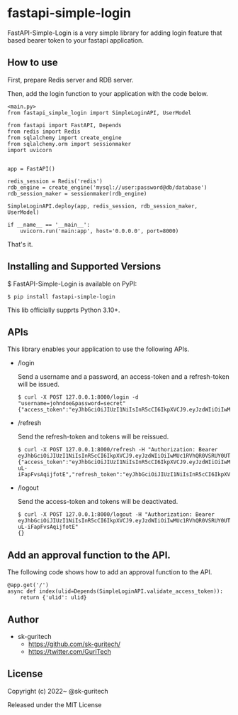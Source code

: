 # fastapi-simple-login
FastAPI-Simple-Login is a very simple library for adding login feature that based bearer token to your fastapi application.

## How to use
First, prepare Redis server and RDB server.

Then, add the login function to your application with the code below.
```
<main.py>
from fastapi_simple_login import SimpleLoginAPI, UserModel

from fastapi import FastAPI, Depends
from redis import Redis
from sqlalchemy import create_engine
from sqlalchemy.orm import sessionmaker
import uvicorn


app = FastAPI()

redis_session = Redis('redis')
rdb_engine = create_engine('mysql://user:password@db/database')
rdb_session_maker = sessionmaker(rdb_engine)

SimpleLoginAPI.deploy(app, redis_session, rdb_session_maker, UserModel)

if __name__ == '__main__':
    uvicorn.run('main:app', host='0.0.0.0', port=8000)
```
That's it.

## Installing and Supported Versions
$ FastAPI-Simple-Login is available on PyPI:
```
$ pip install fastapi-simple-login
```
This lib officially supprts Python 3.10+.

## APIs
This library enables your application to use the following APIs.

- /login

    Send a username and a password, an access-token and a  refresh-token will be issued.
    ```
    $ curl -X POST 127.0.0.1:8000/login -d "username=johndoe&password=secret"
    {"access_token":"eyJhbGciOiJIUzI1NiIsInR5cCI6IkpXVCJ9.eyJzdWIiOiIwMUc1RVhQR0VSRUY0UTlROE5LUVBKM0JCVCIsImV4cCI6MTY1NjM1Mzg1OSwianRpIjoiMDFHNUVYUEdFUkVGNFE5UThOS1FQSjNCQlQ6MDYzZDE0Y2EtNDljYS00YjUzLWJiNDgtYWMzOTM3YjkwMWMxIiwiZ3JhbnQiOiJhY2Nlc3MifQ.iNRWK64lXPfChGag_uS7UZI2UIalJwaUCV4G48RU_qc","refresh_token":"eyJhbGciOiJIUzI1NiIsInR5cCI6IkpXVCJ9.eyJzdWIiOiIwMUc1RVhQR0VSRUY0UTlROE5LUVBKM0JCVCIsImV4cCI6MTY1Njc4MjI1OSwianRpIjoiMDFHNUVYUEdFUkVGNFE5UThOS1FQSjNCQlQ6YzMxNWVkNjItY2RkYS00ZjYzLThmNjAtMjllMWE5YTY1YThlIiwiZ3JhbnQiOiJyZWZyZXNoIn0.6tmzgsS6Mj47zBQXhIJPE878Yd0sLDbsLdeNxTy4K8Q"}
    ```

- /refresh

    Send the refresh-token and tokens will be reissued.
    ```
    $ curl -X POST 127.0.0.1:8000/refresh -H "Authorization: Bearer eyJhbGciOiJIUzI1NiIsInR5cCI6IkpXVCJ9.eyJzdWIiOiIwMUc1RVhQR0VSRUY0UTlROE5LUVBKM0JCVCIsImV4cCI6MTY1Njc4MjI1OSwianRpIjoiMDFHNUVYUEdFUkVGNFE5UThOS1FQSjNCQlQ6YzMxNWVkNjItY2RkYS00ZjYzLThmNjAtMjllMWE5YTY1YThlIiwiZ3JhbnQiOiJyZWZyZXNoIn0.6tmzgsS6Mj47zBQXhIJPE878Yd0sLDbsLdeNxTy4K8Q"
    {"access_token":"eyJhbGciOiJIUzI1NiIsInR5cCI6IkpXVCJ9.eyJzdWIiOiIwMUc1RVhQR0VSRUY0UTlROE5LUVBKM0JCVCIsImV4cCI6MTY1NjM1Mzg5OCwianRpIjoiMDFHNUVYUEdFUkVGNFE5UThOS1FQSjNCQlQ6YmNkMTQ2ZWEtNDE5YS00MGVhLWE3YjktNjI1MDdhZWU2YmFlIiwiZ3JhbnQiOiJhY2Nlc3MifQ.mMMkJfRrXKsSD71wYFcDxjNn-uL-iFapFvsAqijfotE","refresh_token":"eyJhbGciOiJIUzI1NiIsInR5cCI6IkpXVCJ9.eyJzdWIiOiIwMUc1RVhQR0VSRUY0UTlROE5LUVBKM0JCVCIsImV4cCI6MTY1Njc4MjI5OCwianRpIjoiMDFHNUVYUEdFUkVGNFE5UThOS1FQSjNCQlQ6ZTVkNjE1NjEtNmQwNi00Mjc1LWE5MDQtMGFlODM0ZGRlMDYzIiwiZ3JhbnQiOiJyZWZyZXNoIn0.tYpo2z6bmPqoGfFR4SAkGbGSQeAQxaJSdA99nHpSFLc"}
    ```

- /logout

    Send the access-token and tokens will be deactivated.
    ```
    $ curl -X POST 127.0.0.1:8000/logout -H "Authorization: Bearer eyJhbGciOiJIUzI1NiIsInR5cCI6IkpXVCJ9.eyJzdWIiOiIwMUc1RVhQR0VSRUY0UTlROE5LUVBKM0JCVCIsImV4cCI6MTY1NjM1Mzg5OCwianRpIjoiMDFHNUVYUEdFUkVGNFE5UThOS1FQSjNCQlQ6YmNkMTQ2ZWEtNDE5YS00MGVhLWE3YjktNjI1MDdhZWU2YmFlIiwiZ3JhbnQiOiJhY2Nlc3MifQ.mMMkJfRrXKsSD71wYFcDxjNn-uL-iFapFvsAqijfotE"
    {}
    ```

## Add an approval function to the API.
The following code shows how to add an approval function to the API.

```
@app.get('/')
async def index(ulid=Depends(SimpleLoginAPI.validate_access_token)):
    return {'ulid': ulid}
```

## Author
- sk-guritech
    - https://github.com/sk-guritech/
    - https://twitter.com/GuriTech

## License
Copyright (c) 2022~ @sk-guritech

Released under the MIT License
